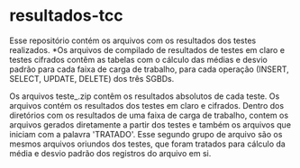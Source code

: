 # resultados-tcc
Esse repositório contém os arquivos com os resultados dos testes realizados. 
*Os arquivos de compilado de resultados de testes em claro e testes cifrados contêm as tabelas com o cálculo das médias e desvio padrão para cada faixa de carga de trabalho, 
para cada operação (INSERT, SELECT, UPDATE, DELETE) dos três SGBDs.

Os arquivos teste_<nome do SGBD>.zip contêm os resultados absolutos de cada teste. 
Os arquivos contém os resultados dos testes em claro e cifrados. Dentro dos diretórios com os resultados de uma faixa de carga de trabalho, contem os arquivos gerados diretamente a partir dos testes
e também os arquivos que iniciam com a palavra 'TRATADO'. Esse segundo grupo de arquivo são os mesmos arquivos oriundos dos testes, que foram tratados para cálculo da média e desvio padrão dos registros do arquivo em si.


